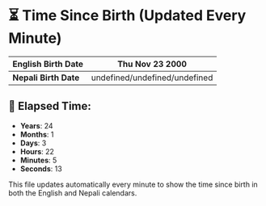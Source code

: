 # ⏳ Time Since Birth (Updated Every Minute)

| **English Birth Date** | Thu Nov 23 2000 |
|------------------------|-------------------------------------|
| **Nepali Birth Date**  | undefined/undefined/undefined                  |

## 📅 Elapsed Time:

- **Years**: 24
- **Months**: 1
- **Days**: 3
- **Hours**: 22
- **Minutes**: 5
- **Seconds**: 13

This file updates automatically every minute to show the time since birth in both the English and Nepali calendars.